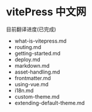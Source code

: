 # vitePress 中文网

目前翻译进度(已完成)
* what-is-vitepress.md
* routing.md
* getting-started.md
* deploy.md
* markdown.md
* asset-handling.md
* frontmatter.md
* using-vue.md
* i18n.md
* custom-theme.md
* extending-default-theme.md
